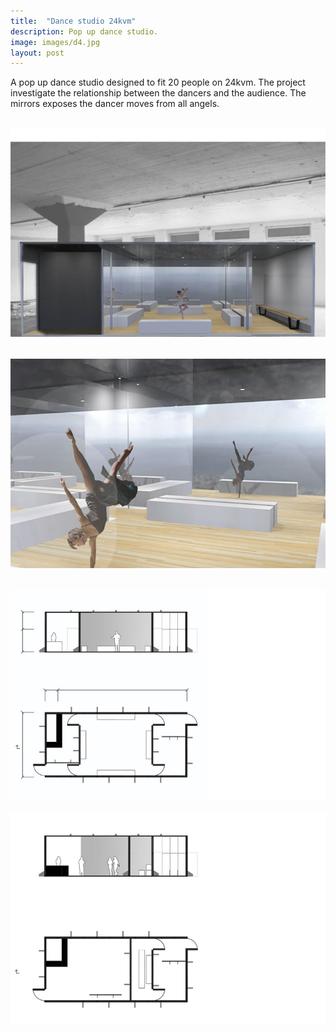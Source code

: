 ```yaml
---
title:  "Dance studio 24kvm"
description: Pop up dance studio.
image: images/d4.jpg
layout: post
---
```

A pop up dance studio designed to fit 20 people on 24kvm. 
The project investigate the relationship between the dancers and the audience. 
The mirrors exposes the dancer moves from all angels.

![](/images/1D.jpg)
---

![](/images/2D.jpg)
---

![The dance studio will have to entries, one for the dancer and one for the audience. ](/images/4D.jpg)
---

![When the performance is done the dance studio can be turned into a mingel-are](/images/3D.jpg)
